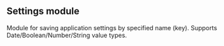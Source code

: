 ## Settings module

Module for saving application settings by specified name (key).
Supports Date/Boolean/Number/String value types. 
  

